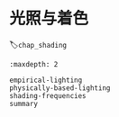 # 光照与着色
:label:`chap_shading`

````toc
:maxdepth: 2

empirical-lighting
physically-based-lighting
shading-frequencies
summary
````